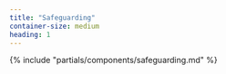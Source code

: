 ```yaml
---
title: "Safeguarding"
container-size: medium
heading: 1
---
```


{% include "partials/components/safeguarding.md" %}
